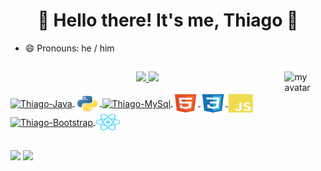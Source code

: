 <h1 align="center">👋 Hello there! It's me, Thiago 👋</h1>

- 😄 Pronouns: he / him


##

<img align="right" alt="my avatar" width=13% height=13% 
src="https://media2.giphy.com/media/4PLqqamup8aUHbk8Hy/giphy.gif?cid=790b761105a44e9767fcd1711c413e19f9ab06a023764b2b&rid=giphy.gif&ct=g%22%3E%22%3E">

<div>

<div align="center">
  <a href="https://github.com/sarmentothiago">
  <img height="130em" src="https://github-readme-stats.vercel.app/api?username=sarmentothiago&show_icons=true&theme=dark&include_all_commits=true&count_private=true"/>
  <img height="130em" src="https://github-readme-stats.vercel.app/api/top-langs/?username=sarmentothiago&layout=compact&langs_count=7&theme=dark"/>
</div>
  
<div style="display: inline_block"><br>
  <img align="center" alt="Thiago-Java" height="30" width="40" src="https://cdn.jsdelivr.net/gh/devicons/devicon/icons/java/java-original.svg"/>
  <img align="center" alt="Thiago-Python" height="30" width="40" src="https://raw.githubusercontent.com/devicons/devicon/master/icons/python/python-original.svg">
  <img align="center" alt="Thiago-MySql" height="30" width="40" src="https://cdn.jsdelivr.net/gh/devicons/devicon/icons/mysql/mysql-original.svg" />
  <img align="center" alt="Thiago-HTML" height="30" width="40" src="https://raw.githubusercontent.com/devicons/devicon/master/icons/html5/html5-original.svg">
  <img align="center" alt="Thiago-CSS" height="30" width="40" src="https://raw.githubusercontent.com/devicons/devicon/master/icons/css3/css3-original.svg">
  <img align="center" alt="Thiago-Js" height="30" width="40" src="https://raw.githubusercontent.com/devicons/devicon/master/icons/javascript/javascript-plain.svg">
  <img align="center" alt="Thiago-Bootstrap" height="30" width="40" src="https://cdn.jsdelivr.net/gh/devicons/devicon/icons/bootstrap/bootstrap-original.svg">
  <img align="center" alt="Thiago-React" height="30" width="40" src="https://raw.githubusercontent.com/devicons/devicon/master/icons/react/react-original.svg">
<div>  
  
  ##
   
<div>
  <a href = "mailto:"thiagoencomp@gmail.com"><img src="https://img.shields.io/badge/Gmail-D14836?style=for-the-badge&logo=gmail&logoColor=white" target="_blank"></a>
  <a href="https:/https://www.linkedin.com/in/thigagao/" target="_blank"><img src="https://img.shields.io/badge/-LinkedIn-%230077B5?style=for-the-badge&logo=linkedin&logoColor=white" target="_blank"></a> 

<div>
